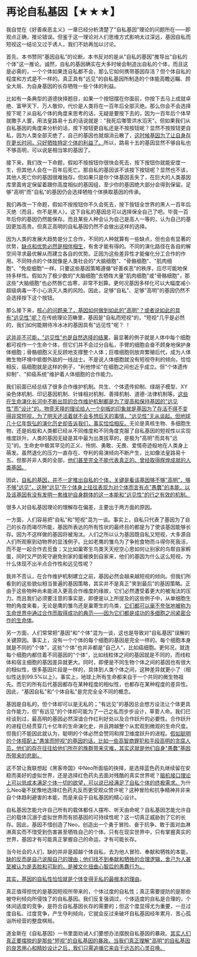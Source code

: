 # 再论自私基因【★★★】

我自觉在《好善疾恶主义》一章已经分析清楚了"自私基因"理论的问题所在——即观点正确，推论错误。但鉴于这一理论对人们思维方式影响太过深远，基因自私而短视这一结论又过于诱人，我们不妨再加以讨论。

首先，本书赞同"基因自私"的论断。本书反对的是从"自私的基因"推导出"自私的个体"这一推论。诚然，自私的基因确实在大多时候会制造出自私的个体，而且这是必需的，一个个体如果连自私都不会，那么它如何携带基因存活？但个体自私的程度和方式是不一样的。真正具有"远见"的自私基因所制造的个体能高瞻远瞩、顾全大局、为自身基因的长存牺牲一些个体的利益。

比如有一条典型的道德抉择题目，如果一个按钮摆在你面前，你按下去马上成就卓绝、富甲天下、万人敬仰，代价是人类将在一百年后全部灭绝。那么你会不会选择按下呢？从自私个体的角度来思考的话，无疑是要按下去的，因为一百年后个体早就撒手人寰，用法皇路易十五的话说就是："我死后哪管洪水滔天"。但如果我们从自私基因的角度来分析的话，按下按钮更自私还是不按按钮呢？显然不按按钮更自私，因为人类全部灭绝了，自己的基因也就烟消云散了，[这时候基因为了让自身存在更长时间，只好牺牲特定个体的利益了。]()所以，路易十五的基因显然不够自私也不够高明，可以说是相当笨的基因了。

接下来，我们改一下命题，假如不按按钮你很快会死去，按下按钮你就能安度一生，但其他人会在一百年后死亡。那自私的基因该不该按下按钮呢？显然也不该，其他人死亡你的基因很难独存。但如果只是你个体基因丢失了，在巨大的人类基因库里面肯定保留着跟你高度相似的基因组，至少你的基因绝大部分会得到保留。足够"高明"而"自私"的基因仍会选择牺牲个体换取基因的传承。

我们再改一下命题，假如不按按钮你不久会死去，按下按钮全世界的黑人一百年后灭绝（而且，你不是黑人）。这下自私的基因总可以选择保全自己了吧。毕竟一百年后你的基因仍然能保存。而且某些人种会认为自己是高人一等的，认为自己的基因更加高贵。但真正高明的自私基因仍然不会做出这样的选择。

因为人类的发展大趋势是分工合作，不同的人种就算有一些缺点，但也会有显著的优势，[缺点和优势必然是相伴相生]()，有舍才能有得的。不同的演化路径在各自的解空间寻求最优解从而建立各自的优势。正因为这些差异性才能催化分工合作的作用。不同特点的个体就像是人类社会的"大脑细胞"、"骨骼细胞"、"肌肉细胞"、"免疫细胞"一样。只要这些基因策略遵循"好善疾恶"的秩序，应尽可能地保持多样性。假如为了极少数的"大脑细胞"去牺牲大量"肌肉细胞"或"骨骼细胞"，那这些"大脑细胞"也必然唇亡齿寒，非常不划算。更何况基因多样化可以大幅度减小超级病毒一不小心消灭人类的风险。因此，足够"自私"、足够"高明"的基因仍然不会选择按下这个按钮。

那么接下来，[核心的问题来了，基因如何做到如此的"高明"？或者说如此的具有"远见性"呢？]()在传统理论范畴里，基因是"自私而短视"的，"短视"几乎是必然的，我们如何能期待冷冰冰的基因具有"远见性"呢？
！

[这并非不可能，"远见性"也是自然选择的结果]()，最显著的例子就是人体中每个细胞都可视作一个生命个体，但它们并不会过分自私，手臂的细胞会奋不顾身地保护身体细胞；骨骼细胞义无反顾地支撑整个人体；巨噬细胞则放弃繁殖后代，成为人体微生物环境中抵御外敌的一线战士。不是说人体细胞就没有短视夺利的倾向，恰恰相反，癌细胞就是这样的例子，"利他悖论"在细胞之间也近乎成立。但"个体遗传抑制"、"抑癌系统"维护着人体细胞的合作能力。

我们前面已经总结了很多合作维护机制。共生、个体遗传抑制、绿胡子模型、XY染色体机制、印记基因机制、针锋相对机制、善择机制、道德-法律机制等。[这些在生命演化长河中不断出现的合作维护机制都是为了提高和保持基因的"远见性"而"设计"的。物竞天择的理论给人一个刻板的印象就是基因为了存活不得不变得非常短视，为了明天还活着就不会多想后天的事情，"远见性"无从谈起。但地球几十亿年恢弘的演化历史却告诉我们，事实恰恰相反。]()无论是真核生物、多细胞生物，还是蚂蚁和人类都已经从不同维度和不同角度克服了自私基因的短视性以实现维度跃升。人类的基因无疑是其中最为出类拔萃的，是极为"高明"而具有"远见"的。生命史中极其罕见的正义、怜悯、勇敢、无畏、爱情奇迹般地在人类身上萌发。虽然退化的压力一直存在、夺利的易演倾向不断产生，比如像法皇路易十五。但那并非人类的全部，[他们甚至完全不能代表真正的、曾经取得辉煌成就的人类基因。]()

因此，[自私的基因，并不一定推出自私的个体，关键是看该基因够不够"高明"，够不够"远见"，这种"远见"在个体身上往往表现为对个体而言有点"愚蠢"的本能，以及该基因有没有发明一套维护自身群体的这一本能和"远见性"的行之有效的机制。]()

很多人对自私基因理论的理解存在偏差，主要出于两方面的原因。

一方面，人们容易把"自私"和"短视"混为一谈。事实上，自私只代表了基因为了自己的长存而竭尽所能，基因所表达的所有性状的最终目的都是为了使该基因能够长存。因为不这样做的基因将被淘汰。人们之所以认为基因既自私又短视，大多源自人们所观察到动物界的显浅例子。比如老鹰的雏鸟为了争抢食物而斗得你死我活，而不是一起合作去觅食；又比如巢寄生鸟类天天挖空心思如何让别家的鸟帮自家孵蛋，同时又严防死守避免别家的蛋被换到自家来，他们的基因为什么这么短视，为什么体现不出半点合作性和远见性呢？

我并不否认，在合作维护机制建立之前，基因必然会越来越短视的倾向。但我们所看到的这些貌似相当普遍的基因策略，其实并不是真正"笑到最后"的基因策略。正由于这些物种尚未能进入更高合作维度的缘故，它们必然遭受着更大的被淘汰的压力。而且我们必须要注意的事实是，即便是以上所提及的这些例子中，从单细胞生物的角度来看，无论是鹰的雏鸟还是巢寄生的鸟类，[它们都可以毫不夸张地被称为生命世界中通过合作而取得成功的典范——因为它们都是成功的多细胞之间紧密合作的生命体]()。

另一方面，人们常常把"基因"和"个体"混为一谈，这也是导致对"自私基因"误解的关键原因。事实上，没有一个个体的每个细胞的基因是完全一样的。每个细胞本身就是不同的"个体"，这些"个体"也并非都是"自己人"，比如癌细胞。更何况，就连每个细胞内都住着不同基因的"个体"，比如线粒体之间的基因就是不同的，而线粒体和宿主细胞的基因差异就更大。同时，即便是不同生物个体之间的基因也有很大的相似性，很多基因片段是一样的，具体到人类个体之间，这种差异就更小了（相似性达到99.5%以上）。事实上，地球上所有生命都来自于一个共同的微生物祖先。而它的所有后代基因都存在某种程度的相似性，也都存在某种程度的差异性。因此，"基因自私"和"个体自私"是完完全全不同的概念。

<p align="center"></p>

基因是自私的，但个体却可以是无私的；"有远见"的基因总会想方设法让个体更具合作能力，但"有远见"的个体却可能为了一己之私而步步设计，草菅人命。我们已经谈到过，最高明的基因必然深谙合作红利好处以及合作跃升的必要性。合作跃升的进程已经贯穿几十亿年的生命演化史，并且跨越整个从宏观到微观的生命尺度。但我们不能因此就认为，聪明的个体必然会赞同和捍卫维度跃升的进程。[假如聪明的个体搭配上"愚笨而短视"的基因的话，比如一些高智商罪犯和手段高明的贪腐人员，他们的存在往往给他们所在的族群带来灾难，其实这就是他们自身"愚蠢"基因所带来的悲剧。]()

这不禁让我联想起《黑客帝国》中Neo所面临的抉择，是选择蓝色药丸继续留在安稳而美好的虚拟世界，还是选择红色药丸去面对残酷的真实世界呢？[脑机接口理论上可以低成本满足个体一切的欲望，可以说已经满足了自私个体的终极需求。]()为什么Neo毫不犹豫地选择红色药丸反而更受观众赞许呢？这种冒险和抗争精神并非来自个体趋利避害的本能，而是来自于自私基因的精心设计。

自私基因怎能允许自己所有的载体都任人摆布、听天由命呢？自私基因怎能允许自己的载体沉溺于虚拟世界而有损基因的可持续性呢？这一切真正威胁到了它的长存。因此，基因不惜创造了Neo，创造出一个勇于冒险、奋于抗争、敢于面对血淋淋真实而不惜受到伤害甚至牺牲自己的个体。只有在现实世界中，只有掌握真实的世界，基因才有可能真正掌握自己的命运，才有可能长存。

当今社会的人们，缺的并非是超越个体自私，去为他人冒险、奉献和牺牲的本能，[缺的反而是自己说服自己的理由；他们找不到奉献和牺牲的合理逻辑，舍己为人甚至被认为是丢脸和可耻的，是被文化扭曲心智后的愚蠢行为。]()

[其实，基因的自私性恰恰就是个体变得无私的最根本的理由]()。

真正值得担忧的是基因短视所带来的，个体过度的自私性；真正需要提防的是那些被夺利倾向所侵蚀了的自私基因。我们反复强调过，个体适度的自私是合理的，个体间适度的竞争，是符合自私基因长存的需要的；但这个度显得尤为重要，一旦过度自私、过度竞争，产生夺利倾向，它就会反过来破坏自私基因经年累月、苦心孤诣所经营的整盘棋局。

道金斯在《自私基因》一书里面劝诫人们要想办法摆脱自私基因的暴政。[其实人们真正要摆脱的是那些"短视"的自私基因的暴政。当我们真正理解"高明"的自私基因的良苦用心和精妙设计之后，我们只需追循它来自于远古的心灵召唤。]()

